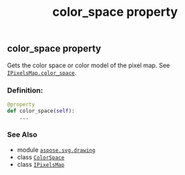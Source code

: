 ﻿---
title: color_space property
second_title: Aspose.SVG for Python via .NET API References
description: 
type: docs
weight: 50
url: /python-net/aspose.svg.drawing/ipixelsmap/color_space/
is_root: false
---

## color_space property


Gets the color space or color model of the pixel map. See [`IPixelsMap.color_space`](/svg/python-net/aspose.svg.drawing/ipixelsmap#color_space).
### Definition:
```python
@property
def color_space(self):
    ...
```

### See Also
* module [`aspose.svg.drawing`](../../)
* class [`ColorSpace`](/svg/python-net/aspose.svg.drawing/colorspace)
* class [`IPixelsMap`](/svg/python-net/aspose.svg.drawing/ipixelsmap)
